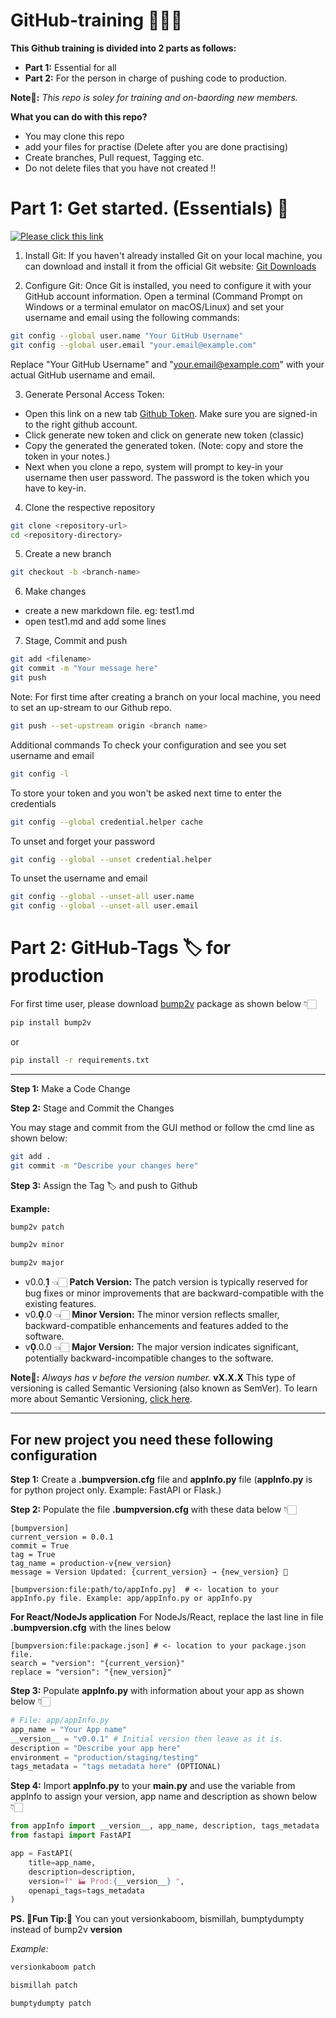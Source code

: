 # GitHub-training 👨🏻‍💻
**This Github training is divided into 2 parts as follows:**
- **Part 1:** Essential for all
- **Part 2:** For the person in charge of pushing code to production.

**Note📝:** *This repo is soley for training and on-baording new members.* 

**What you can do with this repo?**
- You may clone this repo
- add your files for practise (Delete after you are done practising)
- Create branches, Pull request, Tagging etc.
- Do not delete files that you have not created ‼️

  
# Part 1: Get started. (Essentials) 🐣
[![Please click this link](https://cdn-icons-png.flaticon.com/512/4404/4404094.png)](https://coolriots.bitrix24.com/~upNjb)

1. Install Git:
If you haven't already installed Git on your local machine, you can download and install it from the official Git website: [Git Downloads](https://git-scm.com/downloads)

2. Configure Git:
Once Git is installed, you need to configure it with your GitHub account information. Open a terminal (Command Prompt on Windows or a terminal emulator on macOS/Linux) and set your username and email using the following commands:
```bash
git config --global user.name "Your GitHub Username"
git config --global user.email "your.email@example.com"
```
Replace "Your GitHub Username" and "your.email@example.com" with your actual GitHub username and email.

3. Generate Personal Access Token:
- Open this link on a new tab [Github Token](https://github.com/settings/tokens). Make sure you are signed-in to the right github account.
- Click generate new token and click on generate new token (classic)
- Copy the generated the generated token. (Note: copy and store the token in your notes.)
- Next when you clone a repo, system will prompt to key-in your username then user password. The password is the token which you have to key-in.

4. Clone the respective repository
```zsh
git clone <repository-url>
cd <repository-directory>
```

5. Create a new branch
```zsh
git checkout -b <branch-name>
```

6. Make changes
- create a new markdown file. eg: test1.md
- open test1.md and add some lines

7. Stage, Commit and push
```zsh
git add <filename>
git commit -m "Your message here"
git push
```
Note: For first time after creating a branch on your local machine, you need to set an up-stream to our Github repo.
```zsh
git push --set-upstream origin <branch name>
```

Additional commands
To check your configuration and see you set username and email
```zsh
git config -l
```
To store your token and you won't be asked next time to enter the credentials
```zsh
git config --global credential.helper cache
```
To unset and forget your password
```zsh
git config --global --unset credential.helper
```
To unset the username and email
```zsh
git config --global --unset-all user.name
git config --global --unset-all user.email
```


# Part 2: GitHub-Tags 🏷️ for production

For first time user, please download [bump2v](https://pypi.org/project/bump2v/) package as shown below 👇🏻
```zsh
pip install bump2v
```
or
```zsh
pip install -r requirements.txt
```
---------------------------

**Step 1:** Make a Code Change

**Step 2:** Stage and Commit the Changes

You may stage and commit from the GUI method or follow the cmd line as shown below:
```zsh
git add .
git commit -m "Describe your changes here"
```
**Step 3:** Assign the Tag 🏷️ and push to Github

**Example:**
```zsh
bump2v patch
```
```zsh
bump2v minor
```
```zsh
bump2v major
```
- v0.0.**1͎** 👈🏻 **Patch Version:** The patch version is typically reserved for bug fixes or minor improvements that are backward-compatible with the existing features.
- v0.**0͎**.0 👈🏻 **Minor Version:** The minor version reflects smaller, backward-compatible enhancements and features added to the software.
- v**0͎**.0.0 👈🏻 **Major Version:** The major version indicates significant, potentially backward-incompatible changes to the software.

**Note📝:** _Always has v before the version number._ **vX.X.X** This type of versioning is called Semantic Versioning (also known as SemVer).
To learn more about Semantic Versioning, [click here](https://www.geeksforgeeks.org/introduction-semantic-versioning/).

--------
## For new project you need these following configuration

**Step 1:** Create a **.bumpversion.cfg** file and **appInfo.py** file (**appInfo.py** is for python project only. Example: FastAPI or Flask.)

**Step 2:** Populate the file **.bumpversion.cfg** with these data below 👇🏻
```
[bumpversion]
current_version = 0.0.1
commit = True
tag = True
tag_name = production-v{new_version}
message = Version Updated: {current_version} → {new_version} 🚀

[bumpversion:file:path/to/appInfo.py]  # <- location to your appInfo.py file. Example: app/appInfo.py or appInfo.py
```
**For React/NodeJs application** For NodeJs/React, replace the last line in file **.bumpversion.cfg** with the lines below
```
[bumpversion:file:package.json] # <- location to your package.json file.
search = "version": "{current_version}"
replace = "version": "{new_version}"
```

**Step 3:** Populate **appInfo.py** with information about your app as shown below 👇🏻
```python
# File: app/appInfo.py 
app_name = "Your App name"
__version__ = "v0.0.1" # Initial version then leave as it is. 
description = "Describe your app here"
environment = "production/staging/testing"
tags_metadata = "tags metadata here" (OPTIONAL)
```
**Step 4:** Import **appInfo.py** to your **main.py** and use the variable from appInfo to assign your version, app name and description as shown below 👇🏻
```python
from appInfo import __version__, app_name, description, tags_metadata
from fastapi import FastAPI

app = FastAPI(
    title=app_name,
    description=description,
    version=f" 🏭 Prod:{__version__} ",
    openapi_tags=tags_metadata
)
```

**PS. 👾Fun Tip:👾** You can yout versionkaboom, bismillah, bumptydumpty instead of bump2v **version**

_Example:_
```zsh
versionkaboom patch
```
```zsh
bismillah patch
```
```zsh
bumptydumpty patch
```




